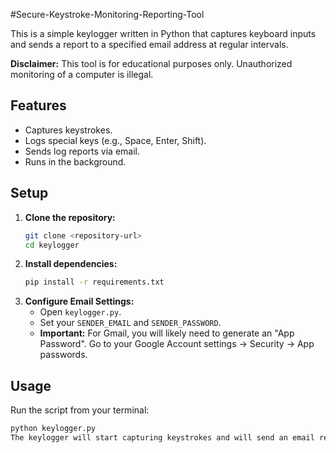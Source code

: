 #Secure-Keystroke-Monitoring-Reporting-Tool

This is a simple keylogger written in Python that captures keyboard inputs and sends a report to a specified email address at regular intervals.

**Disclaimer:** This tool is for educational purposes only. Unauthorized monitoring of a computer is illegal.

## Features
- Captures keystrokes.
- Logs special keys (e.g., Space, Enter, Shift).
- Sends log reports via email.
- Runs in the background.

## Setup
1.  **Clone the repository:**
    ```bash
    git clone <repository-url>
    cd keylogger
    ```
2.  **Install dependencies:**
    ```bash
    pip install -r requirements.txt
    ```
3.  **Configure Email Settings:**
    - Open `keylogger.py`.
    - Set your `SENDER_EMAIL` and `SENDER_PASSWORD`.
    - **Important:** For Gmail, you will likely need to generate an "App Password". Go to your Google Account settings -> Security -> App passwords.

## Usage
Run the script from your terminal:
```bash
python keylogger.py
The keylogger will start capturing keystrokes and will send an email report every 60 seconds (or the interval you configure).

